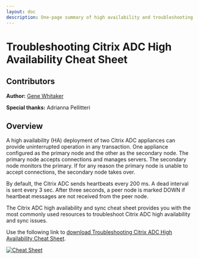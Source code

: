 ```yaml
---
layout: doc
description: One-page summary of high availability and troubleshooting tips.
---
```

# Troubleshooting Citrix ADC High Availability Cheat Sheet

## Contributors

**Author:** [Gene Whitaker](mailto:gene.whitaker@citrix.com)

**Special thanks:** Adrianna Pellitteri

## Overview

A high availability (HA) deployment of two Citrix ADC appliances can provide uninterrupted operation in any transaction. One appliance configured as the primary node and the other as the secondary node. The primary node accepts connections and manages servers. The secondary node monitors the primary. If for any reason the primary node is unable to accept connections, the secondary node takes over.

By default, the Citrix ADC sends heartbeats every 200 ms. A dead interval is sent every 3 sec. After three seconds, a peer node is marked DOWN if heartbeat messages are not received from the peer node.

The Citrix ADC high availability and sync cheat sheet provides you with the most commonly used resources to troubleshoot Citrix ADC high availability and sync issues.

Use the following link to [download Troubleshooting Citrix ADC High Availability Cheat Sheet](/en-us/tech-zone/learn/downloads/diagrams-posters_cheat-sheet-adc-troubleshooting-high-availability.pdf).

[![Cheat Sheet](/en-us/tech-zone/learn/media/diagrams-posters_cheat-sheet-adc-troubleshooting-high-availability_1.png)](/en-us/tech-zone/learn/downloads/diagrams-posters_cheat-sheet-adc-troubleshooting-high-availability.pdf)
